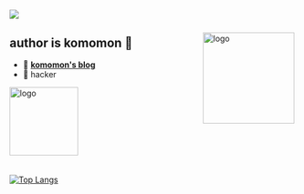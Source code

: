 <h1 align="">
  <a href="https://www.cnblogs.com/forforever/">
    <img src="https://readme-typing-svg.herokuapp.com/?lines=console.log(%22Hello%2C%20World!%22);Komomon's%20Page!&center=False&size=27">
  </a>
</h1>



<img src="https://github-readme-stats.vercel.app/api?username=komomon&theme=buefy&show_icons=true" alt="logo" height="160" align="right" style="margin: 5px; margin-bottom: 20px;" />









## author is komomon 👋

- 📖 [**komomon's blog**](https://www.cnblogs.com/forforever/)
- 🔭 hacker




<img src="https://github-profile-trophy.vercel.app/?username=komomon&theme=flat" alt="logo" height="120" align="center" style="margin: auto; margin-bottom: 20px;" />



[![Top Langs](https://github-readme-stats.vercel.app/api/top-langs/?username=komomon&layout=compact)](https://github.com/gengyanlei/github-readme-stats)

























